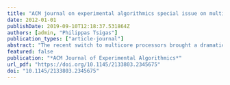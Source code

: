 ```yaml
---
title: "ACM journal on experimental algorithmics special issue on multicore algorithms"
date: 2012-01-01
publishDate: 2019-09-10T12:18:37.531864Z
authors: [admin, "Philippas Tsigas"]
publication_types: ["article-journal"]
abstract: "The recent switch to multicore processors brought a dramatic change that affects a large spectrum of systems from embedded and general-purpose to high-end computing systems. Parallelism is forcing major changes in software development. The aim of this issue is to discuss the challenges that parallelism brings to the design and implementation of algorithms and data structures. This special issue arose out of discussions held at the Dagstuhl Seminar 10261, on <it>Algorithm Engineering</it> held June 27--July 2, 2010, in Germany, and organized by Giuseppe F. Italiano (Università di Roma “Tor Vergata,” Italy), David S. Johnson (AT&T Research, Florham Park, NJ), Petra Mutzel (Technical University of Dortmund, Germany), and Peter Sanders (Karlsruhe Institute of Technology, Germany). We conceived a special issue of the ACM <it>Journal on Experimental Algorithmics</it> with a call for original submissions that address implementation and performance issues of multicore algorithms and data structures for any multicore processor, for example, Intel Nehalem, Single-Chip Cloud, NVIDIA and AMD GPUs. An experimental study typically includes an implementation, a series of experiments designed to understand the behavior of the algorithm(s) under study, and a critical discussion of the experiments and their results. We welcomed experimental submissions and encouraged authors to include test data from previously published studies to enable critical comparisons. A total of nine submissions were received, and four were accepted for this special issue. All manuscripts had at least three extensive reviews, and most received five to six reviews. We thank all of the authors for their submissions, and especially the 16 reviewers of these manuscripts."
featured: false
publication: "*ACM Journal of Experimental Algorithmics*"
url_pdf: "https://doi.org/10.1145/2133803.2345675"
doi: "10.1145/2133803.2345675"
---
```


